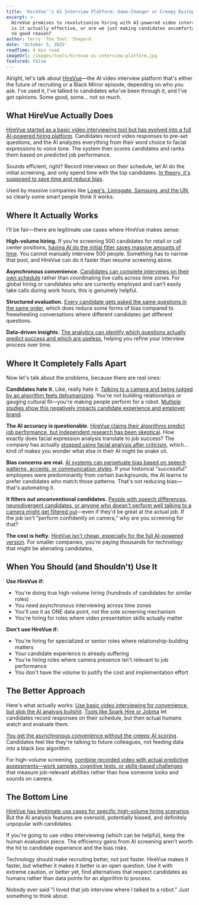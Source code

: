 ```yaml
---
title: 'HireVue''s AI Interview Platform: Game-Changer or Creepy Dystopia?'
excerpt: >-
  HireVue promises to revolutionize hiring with AI-powered video interviews. But
  is it actually effective, or are we just making candidates uncomfortable for
  no good reason?
author: Terry 'The Tool' Shepard
date: 'October 5, 2025'
readTime: 4 min read
imageUrl: /images/tools/hirevue-ai-interview-platform.jpg
featured: false
---
```


Alright, let's talk about [HireVue](https://www.hirevue.com/)—the AI video interview platform that's either the future of recruiting or a Black Mirror episode, depending on who you ask. I've used it, I've talked to candidates who've been through it, and I've got opinions. Some good, some... not so much.

## What HireVue Actually Does

[HireVue started as a basic video interviewing tool but has evolved into a full AI-powered hiring platform](https://juicebox.ai/articles/top-8-video-interviewing-software-for-recruiters). Candidates record video responses to pre-set questions, and the AI analyzes everything from their word choice to facial expressions to voice tone. The system then scores candidates and ranks them based on predicted job performance.

Sounds efficient, right? Record interviews on their schedule, let AI do the initial screening, and only spend time with the top candidates. [In theory, it's supposed to save time and reduce bias](https://www.hirevue.com/blog/how-ai-can-help-reduce-bias-in-hiring).

Used by massive companies like [Lowe's, Lionsgate, Samsung, and the UN](https://www.vidcruiter.com/customers/), so clearly some smart people think it works.

## Where It Actually Works

I'll be fair—there are legitimate use cases where HireVue makes sense:

**High-volume hiring.** If you're screening 500 candidates for retail or call center positions, [having AI do the initial filter saves massive amounts of time](https://www.hirevue.com/products/video-interviewing). You cannot manually interview 500 people. Something has to narrow that pool, and HireVue can do it faster than resume screening alone.

**Asynchronous convenience.** [Candidates can complete interviews on their own schedule](https://www.vidcruiter.com/pre-recorded-video-interviews) rather than coordinating live calls across time zones. For global hiring or candidates who are currently employed and can't easily take calls during work hours, this is genuinely helpful.

**Structured evaluation.** [Every candidate gets asked the same questions in the same order](https://www.hirevue.com/blog/structured-interviews), which does reduce some forms of bias compared to freewheeling conversations where different candidates get different questions.

**Data-driven insights.** [The analytics can identify which questions actually predict success and which are useless](https://www.hirevue.com/products/assessments), helping you refine your interview process over time.

## Where It Completely Falls Apart

Now let's talk about the problems, because there are real ones:

**Candidates hate it.** Like, really hate it. [Talking to a camera and being judged by an algorithm feels dehumanizing](https://www.technologyreview.com/2021/07/07/1027916/we-tested-ai-interview-tools/). You're not building relationships or gauging cultural fit—you're making people perform for a robot. [Multiple studies show this negatively impacts candidate experience and employer brand](https://www.shrm.org/topics-tools/news/talent-acquisition/ai-video-interviews-candidate-experience).

**The AI accuracy is questionable.** [HireVue claims their algorithms predict job performance, but independent research has been skeptical](https://www.brookings.edu/articles/algorithmic-bias-in-hiring/). How exactly does facial expression analysis translate to job success? The company has actually [stopped using facial analysis after criticism](https://www.reuters.com/article/us-hirevue-ai/hirevue-to-drop-controversial-facial-analysis-from-ai-hiring-tool-idUSKBN1ZA2R7), which... kind of makes you wonder what else in their AI might be snake oil.

**Bias concerns are real.** [AI systems can perpetuate bias based on speech patterns, accents, or communication styles](https://www.technologyreview.com/2021/07/07/1027916/we-tested-ai-interview-tools/). If your historical "successful" employees were predominantly from certain backgrounds, the AI learns to prefer candidates who match those patterns. That's not reducing bias—that's automating it.

**It filters out unconventional candidates.** [People with speech differences, neurodivergent candidates, or anyone who doesn't perform well talking to a camera might get filtered out](https://www.shrm.org/topics-tools/news/talent-acquisition/ai-interviews-disability-concerns)—even if they'd be great at the actual job. If the job isn't "perform confidently on camera," why are you screening for that?

**The cost is hefty.** [HireVue isn't cheap, especially for the full AI-powered version](https://www.selectsoftwarereviews.com/buyer-guide/video-interview-software). For smaller companies, you're paying thousands for technology that might be alienating candidates.

## When You Should (and Shouldn't) Use It

**Use HireVue if:**
- You're doing true high-volume hiring (hundreds of candidates for similar roles)
- You need asynchronous interviewing across time zones
- You'll use it as ONE data point, not the sole screening mechanism
- You're hiring for roles where video presentation skills actually matter

**Don't use HireVue if:**
- You're hiring for specialized or senior roles where relationship-building matters
- Your candidate experience is already suffering
- You're hiring roles where camera presence isn't relevant to job performance
- You don't have the volume to justify the cost and implementation effort

## The Better Approach

Here's what actually works: [Use basic video interviewing for convenience, but skip the AI analysis bullshit](https://juicebox.ai/articles/top-8-video-interviewing-software-for-recruiters). [Tools like Spark Hire or Jobma](https://www.vidcruiter.com/video-interviewing-software/) let candidates record responses on their schedule, but then actual humans watch and evaluate them.

[You get the asynchronous convenience without the creepy AI scoring](https://www.g2.com/categories/video-interviewing). Candidates feel like they're talking to future colleagues, not feeding data into a black box algorithm.

For high-volume screening, [combine recorded video with actual predictive assessments—work samples, cognitive tests, or skills-based challenges](https://www.hirevue.com/products/assessments) that measure job-relevant abilities rather than how someone looks and sounds on camera.

## The Bottom Line

[HireVue has legitimate use cases for specific high-volume hiring scenarios](https://www.recruiterslineup.com/best-ai-powered-ats-software/). But the AI analysis features are oversold, potentially biased, and definitely unpopular with candidates.

If you're going to use video interviewing (which can be helpful), keep the human evaluation piece. The efficiency gains from AI screening aren't worth the hit to candidate experience and the bias risks.

Technology should make recruiting better, not just faster. HireVue makes it faster, but whether it makes it better is an open question. Use it with extreme caution, or better yet, find alternatives that respect candidates as humans rather than data points for an algorithm to process.

Nobody ever said "I loved that job interview where I talked to a robot." Just something to think about.
